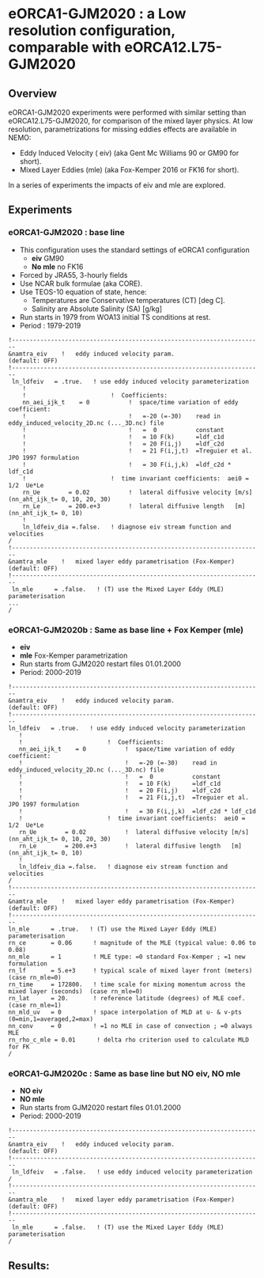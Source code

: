 # eORCA1-GJM2020 : a Low resolution configuration, comparable with eORCA12.L75-GJM2020

## Overview
eORCA1-GJM2020 experiments were performed with similar setting than eORCA12.L75-GJM2020, for comparison of the mixed layer physics. At low resolution, parametrizations for missing eddies effects are available in NEMO:
   * Eddy Induced Velocity ( eiv) (aka Gent Mc Williams 90 or GM90 for short).
   * Mixed Layer Eddies (mle) (aka Fox-Kemper 2016 or FK16 for short).

In a series of experiments the impacts of eiv and mle are explored.

## Experiments
### **eORCA1-GJM2020 :** base line
  * This configuration uses the standard settings of eORCA1 configuration
    * **eiv** GM90
    * **No mle** no FK16
  * Forced by JRA55, 3-hourly fields
  * Use NCAR bulk formulae (aka CORE).
  * Use TEOS-10 equation of state, hence:
    * Temperatures are Conservative temperatures (CT) [deg C].
    * Salinity are Absolute Salinity (SA) [g/kg]
  * Run starts in 1979 from WOA13 initial TS conditions at rest.
  * Period : 1979-2019

  ```
!-----------------------------------------------------------------------
&namtra_eiv    !   eddy induced velocity param.                         (default: OFF)
!-----------------------------------------------------------------------
   ln_ldfeiv   = .true.   ! use eddy induced velocity parameterization
      !
      !                        !  Coefficients:
      nn_aei_ijk_t    = 0           !  space/time variation of eddy coefficient:
      !                             !   =-20 (=-30)    read in eddy_induced_velocity_2D.nc (..._3D.nc) file
      !                             !   =  0           constant
      !                             !   = 10 F(k)      =ldf_c1d
      !                             !   = 20 F(i,j)    =ldf_c2d
      !                             !   = 21 F(i,j,t)  =Treguier et al. JPO 1997 formulation
      !                             !   = 30 F(i,j,k)  =ldf_c2d * ldf_c1d
      !                        !  time invariant coefficients:  aei0 = 1/2  Ue*Le
      rn_Ue        = 0.02           !  lateral diffusive velocity [m/s] (nn_aht_ijk_t= 0, 10, 20, 30)
      rn_Le        = 200.e+3        !  lateral diffusive length   [m]   (nn_aht_ijk_t= 0, 10)
      !
      ln_ldfeiv_dia =.false.   ! diagnose eiv stream function and velocities
/
!-----------------------------------------------------------------------
&namtra_mle    !   mixed layer eddy parametrisation (Fox-Kemper)       (default: OFF)
!-----------------------------------------------------------------------
   ln_mle      = .false.   ! (T) use the Mixed Layer Eddy (MLE) parameterisation
...
/
  ```

### **eORCA1-GJM2020b :** Same as base line  + Fox Kemper (mle)
  * **eiv** 
  * **mle** Fox-Kemper parametrization
  * Run starts from GJM2020 restart files 01.01.2000
  * Period: 2000-2019

   ```
!-----------------------------------------------------------------------
&namtra_eiv    !   eddy induced velocity param.                         (default: OFF)
!-----------------------------------------------------------------------
   ln_ldfeiv   = .true.   ! use eddy induced velocity parameterization
      !
      !                        !  Coefficients:
      nn_aei_ijk_t    = 0           !  space/time variation of eddy coefficient:
      !                             !   =-20 (=-30)    read in eddy_induced_velocity_2D.nc (..._3D.nc) file
      !                             !   =  0           constant
      !                             !   = 10 F(k)      =ldf_c1d
      !                             !   = 20 F(i,j)    =ldf_c2d
      !                             !   = 21 F(i,j,t)  =Treguier et al. JPO 1997 formulation
      !                             !   = 30 F(i,j,k)  =ldf_c2d * ldf_c1d
      !                        !  time invariant coefficients:  aei0 = 1/2  Ue*Le
      rn_Ue        = 0.02           !  lateral diffusive velocity [m/s] (nn_aht_ijk_t= 0, 10, 20, 30)
      rn_Le        = 200.e+3        !  lateral diffusive length   [m]   (nn_aht_ijk_t= 0, 10)
      !
      ln_ldfeiv_dia =.false.   ! diagnose eiv stream function and velocities
/
!-----------------------------------------------------------------------
&namtra_mle    !   mixed layer eddy parametrisation (Fox-Kemper)       (default: OFF)
!-----------------------------------------------------------------------
   ln_mle      = .true.   ! (T) use the Mixed Layer Eddy (MLE) parameterisation
   rn_ce       = 0.06      ! magnitude of the MLE (typical value: 0.06 to 0.08)
   nn_mle      = 1         ! MLE type: =0 standard Fox-Kemper ; =1 new formulation
   rn_lf       = 5.e+3     ! typical scale of mixed layer front (meters)                      (case rn_mle=0)
   rn_time     = 172800.   ! time scale for mixing momentum across the mixed layer (seconds)  (case rn_mle=0)
   rn_lat      = 20.       ! reference latitude (degrees) of MLE coef.                        (case rn_mle=1)
   nn_mld_uv   = 0         ! space interpolation of MLD at u- & v-pts (0=min,1=averaged,2=max)
   nn_conv     = 0         ! =1 no MLE in case of convection ; =0 always MLE
   rn_rho_c_mle = 0.01      ! delta rho criterion used to calculate MLD for FK
/
   ```

### **eORCA1-GJM2020c :** Same as base line but NO eiv, NO mle
  * **NO eiv** 
  * **NO mle** 
  * Run starts from GJM2020 restart files 01.01.2000
  * Period: 2000-2019

  ```
!-----------------------------------------------------------------------
&namtra_eiv    !   eddy induced velocity param.                         (default: OFF)
!-----------------------------------------------------------------------
   ln_ldfeiv   = .false.   ! use eddy induced velocity parameterization
/
!-----------------------------------------------------------------------
&namtra_mle    !   mixed layer eddy parametrisation (Fox-Kemper)       (default: OFF)
!-----------------------------------------------------------------------
   ln_mle      = .false.   ! (T) use the Mixed Layer Eddy (MLE) parameterisation
/

  ```

## Results:


